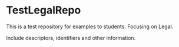 # TestLegalRepo
This is a test repository for examples to students. Focusing on Legal.


Include descriptors, identifiers and other information.
